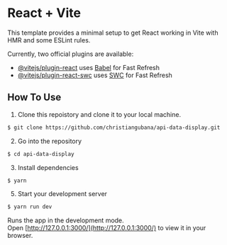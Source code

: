 # React + Vite

This template provides a minimal setup to get React working in Vite with HMR and some ESLint rules.

Currently, two official plugins are available:

- [@vitejs/plugin-react](https://github.com/vitejs/vite-plugin-react/blob/main/packages/plugin-react/README.md) uses [Babel](https://babeljs.io/) for Fast Refresh
- [@vitejs/plugin-react-swc](https://github.com/vitejs/vite-plugin-react-swc) uses [SWC](https://swc.rs/) for Fast Refresh

## How To Use

1. Clone this repoistory and clone it to your local machine.

```bash
$ git clone https://github.com/christiangubana/api-data-display.git
```

2. Go into the repository

```bash
$ cd api-data-display
```

3. Install dependencies

```bash
$ yarn
```

5. Start your development server

```bash
$ yarn run dev
```

Runs the app in the development mode.\
Open [http://127.0.0.1:3000/](http://127.0.0.1:3000/) to view it in your browser.
